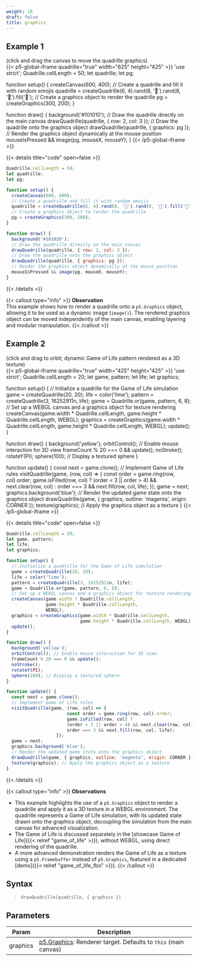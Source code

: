 ```yaml
---
weight: 10
draft: false
title: graphics
---
```


## Example 1

(click and drag the canvas to move the quadrille graphics)\
{{< p5-global-iframe quadrille="true" width="625" height="425" >}}
'use strict';
Quadrille.cellLength = 50;
let quadrille;
let pg;

function setup() {
  createCanvas(600, 400);
  // Create a quadrille and fill it with random emojis
  quadrille = createQuadrille(6, 4).rand(8, '🐉').rand(8, '🦄').fill('🦖');
  // Create a graphics object to render the quadrille
  pg = createGraphics(300, 200);
}

function draw() {
  background('#101010');
  // Draw the quadrille directly on the main canvas
  drawQuadrille(quadrille, { row: 2, col: 3 });
  // Draw the quadrille onto the graphics object
  drawQuadrille(quadrille, { graphics: pg });
  // Render the graphics object dynamically at the mouse position
  mouseIsPressed && image(pg, mouseX, mouseY);
}
{{< /p5-global-iframe >}}

{{< details title="code" open=false >}}
```js
Quadrille.cellLength = 50;
let quadrille;
let pg;

function setup() {
  createCanvas(600, 400);
  // Create a quadrille and fill it with random emojis
  quadrille = createQuadrille(6, 4).rand(8, '🐉').rand(8, '🦄').fill('🦖');
  // Create a graphics object to render the quadrille
  pg = createGraphics(300, 200);
}

function draw() {
  background('#101010');
  // Draw the quadrille directly on the main canvas
  drawQuadrille(quadrille, { row: 2, col: 3 });
  // Draw the quadrille onto the graphics object
  drawQuadrille(quadrille, { graphics: pg });
  // Render the graphics object dynamically at the mouse position
  mouseIsPressed && image(pg, mouseX, mouseY);
}
```
{{< /details >}}

{{< callout type="info" >}}
**Observation**\
This example shows how to render a quadrille onto a `p5.Graphics` object, allowing it to be used as a dynamic image (`image()`). The rendered graphics object can be moved independently of the main canvas, enabling layering and modular manipulation.
{{< /callout >}}

## Example 2

(click and drag to orbit; dynamic Game of Life pattern rendered as a 3D texture)\
{{< p5-global-iframe quadrille="true" width="425" height="425" >}}
'use strict';
Quadrille.cellLength = 20;
let game, pattern;
let life;
let graphics;

function setup() {
  // Initialize a quadrille for the Game of Life simulation
  game = createQuadrille(20, 20);
  life = color('lime');
  pattern = createQuadrille(3, 16252911n, life);
  game = Quadrille.or(game, pattern, 6, 8);
  // Set up a WEBGL canvas and a graphics object for texture rendering
  createCanvas(game.width * Quadrille.cellLength,
               game.height * Quadrille.cellLength,
               WEBGL);
  graphics = createGraphics(game.width * Quadrille.cellLength,
                            game.height * Quadrille.cellLength, WEBGL);
  update();
}

function draw() {
  background('yellow');
  orbitControl(); // Enable mouse interaction for 3D view
  frameCount % 20 === 0 && update();
  noStroke();
  rotateY(PI);
  sphere(100); // Display a textured sphere
}

function update() {
  const next = game.clone();
  // Implement Game of Life rules
  visitQuadrille(game, (row, col) => {
                       const order = game.ring(row, col).order;
                       game.isFilled(row, col) ?
                       (order < 3 || order > 4) && next.clear(row, col) :
                       order === 3 && next.fill(row, col, life);
                   });
  game = next;
  graphics.background('blue');
  // Render the updated game state onto the graphics object
  drawQuadrille(game, { graphics, outline: 'magenta', origin: CORNER });
  texture(graphics); // Apply the graphics object as a texture
}
{{< /p5-global-iframe >}}

{{< details title="code" open=false >}}
```js
Quadrille.cellLength = 20;
let game, pattern;
let life;
let graphics;

function setup() {
  // Initialize a quadrille for the Game of Life simulation
  game = createQuadrille(20, 20);
  life = color('lime');
  pattern = createQuadrille(3, 16252911n, life);
  game = Quadrille.or(game, pattern, 6, 8);
  // Set up a WEBGL canvas and a graphics object for texture rendering
  createCanvas(game.width * Quadrille.cellLength,
               game.height * Quadrille.cellLength,
               WEBGL);
  graphics = createGraphics(game.width * Quadrille.cellLength,
                            game.height * Quadrille.cellLength, WEBGL);
  update();
}

function draw() {
  background('yellow');
  orbitControl(); // Enable mouse interaction for 3D view
  frameCount % 20 === 0 && update();
  noStroke();
  rotateY(PI);
  sphere(100); // Display a textured sphere
}

function update() {
  const next = game.clone();
  // Implement Game of Life rules
  visitQuadrille(game, (row, col) => {
                       const order = game.ring(row, col).order;
                       game.isFilled(row, col) ?
                       (order < 3 || order > 4) && next.clear(row, col) :
                       order === 3 && next.fill(row, col, life);
                   });
  game = next;
  graphics.background('blue');
  // Render the updated game state onto the graphics object
  drawQuadrille(game, { graphics, outline: 'magenta', origin: CORNER });
  texture(graphics); // Apply the graphics object as a texture
}
```
{{< /details >}}

{{< callout type="info" >}}
**Observations**  
* This example highlights the use of a `p5.Graphics` object to render a quadrille and apply it as a 3D texture in a WEBGL environment. The quadrille represents a Game of Life simulation, with its updated state drawn onto the graphics object, decoupling the simulation from the main canvas for advanced visualization.
* The Game of Life is discussed separately in the [showcase Game of Life]({{< relref "game_of_life" >}}), without WEBGL, using direct rendering of the quadrille.
* A more advanced demonstration renders the Game of Life as a texture using a `p5.Framebuffer` instead of `p5.Graphics`, featured in a dedicated [demo]({{< relref "game_of_life_fbo" >}}).
{{< /callout >}}

## Syntax

> `drawQuadrille(quadrille, { graphics })`

## Parameters

| Param    | Description                                                                                                |
|----------|------------------------------------------------------------------------------------------------------------|
| graphics | [p5.Graphics](https://p5js.org/reference/#/p5.Graphics): Renderer target. Defaults to `this` (main canvas) |